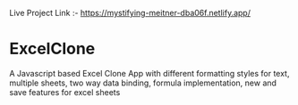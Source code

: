 Live Project Link :- https://mystifying-meitner-dba06f.netlify.app/

# ExcelClone
A Javascript based Excel Clone App with different formatting styles for text, multiple sheets, two way data binding, formula implementation, new and save features for excel sheets
